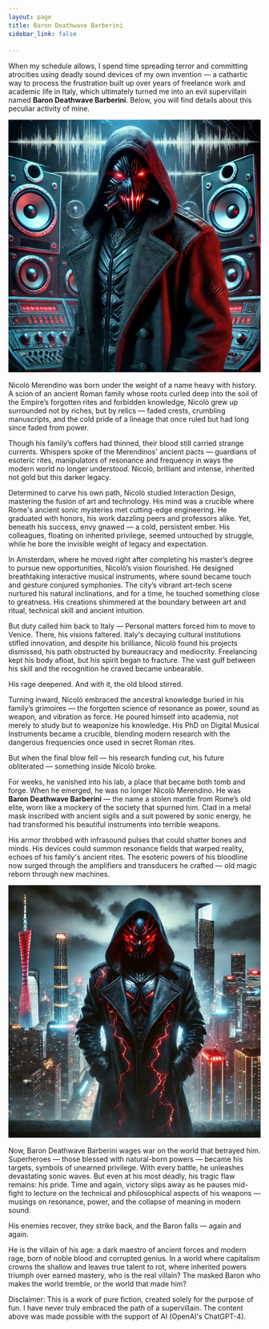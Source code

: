 ```yaml
---
layout: page
title: Baron Deathwave Barberini
sidebar_link: false

---
```




<p>
When my schedule allows, I spend time spreading terror and committing atrocities using deadly sound devices of my own invention — a cathartic way to process the frustration built up over years of freelance work and academic life in Italy, which ultimately turned me into an evil supervillain named <b>Baron Deathwave Barberini</b>. Below, you will find details about this peculiar activity of mine.
</p>



<img src="img/barondeathwave2.jpeg" alt="Mountain View">


<p>
Nicolò Merendino was born under the weight of a name heavy with history. A scion of an ancient Roman family whose roots curled deep into the soil of the Empire’s forgotten rites and forbidden knowledge, Nicolò grew up surrounded not by riches, but by relics — faded crests, crumbling manuscripts, and the cold pride of a lineage that once ruled but had long since faded from power. 
</p>

<p>
Though his family’s coffers had thinned, their blood still carried strange currents. Whispers spoke of the Merendinos' ancient pacts — guardians of esoteric rites, manipulators of resonance and frequency in ways the modern world no longer understood. Nicolò, brilliant and intense, inherited not gold but this darker legacy.
</p>

<p>
Determined to carve his own path, Nicolò studied Interaction Design, mastering the fusion of art and technology. His mind was a crucible where Rome's ancient sonic mysteries met cutting-edge engineering. He graduated with honors, his work dazzling peers and professors alike. Yet, beneath his success, envy gnawed — a cold, persistent ember. His colleagues, floating on inherited privilege, seemed untouched by struggle, while he bore the invisible weight of legacy and expectation.
</p>

<p>
In Amsterdam, where he moved right after completing his master’s degree to pursue new opportunities, Nicolò’s vision flourished. He designed breathtaking interactive musical instruments, where sound became touch and gesture conjured symphonies. The city’s vibrant art-tech scene nurtured his natural inclinations, and for a time, he touched something close to greatness. His creations shimmered at the boundary between art and ritual, technical skill and ancient intuition.</p>

<p>
But duty called him back to Italy — Personal matters forced him to move to Venice. There, his visions faltered. Italy's decaying cultural institutions stifled innovation, and despite his brilliance, Nicolò found his projects dismissed, his path obstructed by bureaucracy and mediocrity. Freelancing kept his body afloat, but his spirit began to fracture. The vast gulf between his skill and the recognition he craved became unbearable.
</p>


<p>
His rage deepened. And with it, the old blood stirred.
</p>

<p>
Turning inward, Nicolò embraced the ancestral knowledge buried in his family’s grimoires — the forgotten science of resonance as power, sound as weapon, and vibration as force. He poured himself into academia, not merely to study but to weaponize his knowledge. His PhD on Digital Musical Instruments became a crucible, blending modern research with the dangerous frequencies once used in secret Roman rites.
</p>

<p>
But when the final blow fell — his research funding cut, his future obliterated — something inside Nicolò broke.
</p>

<p>
For weeks, he vanished into his lab, a place that became both tomb and forge. When he emerged, he was no longer Nicolò Merendino. He was <b>Baron Deathwave Barberini</b>  — the name a stolen mantle from Rome’s old elite, worn like a mockery of the society that spurned him. Clad in a metal mask inscribed with ancient sigils and a suit powered by sonic energy, he had transformed his beautiful instruments into terrible weapons.
</p>
<p>
His armor throbbed with infrasound pulses that could shatter bones and minds. His devices could summon resonance fields that warped reality, echoes of his family's ancient rites. The esoteric powers of his bloodline now surged through the amplifiers and transducers he crafted — old magic reborn through new machines.
</p>


<img src="img/barondeathwave.jpeg" alt="Mountain View">

<p>
Now, Baron Deathwave Barberini wages war on the world that betrayed him. Superheroes — those blessed with natural-born powers — became his targets, symbols of unearned privilege. With every battle, he unleashes devastating sonic waves. But even at his most deadly, his tragic flaw remains: his pride. Time and again, victory slips away as he pauses mid-fight to lecture on the technical and philosophical aspects of his weapons — musings on resonance, power, and the collapse of meaning in modern sound.
</p>
<p>
His enemies recover, they strike back, and the Baron falls — again and again.
</p>
<p>
He is the villain of his age: a dark maestro of ancient forces and modern rage, born of noble blood and corrupted genius. In a world where capitalism crowns the shallow and leaves true talent to rot, where inherited powers triumph over earned mastery, who is the real villain?
The masked Baron who makes the world tremble, or the world that made him?
<p>

<p>
Disclaimer: This is a work of pure fiction, created solely for the purpose of fun. I have never truly embraced the path of a supervillain. The content above was made possible with the support of AI (OpenAI's ChatGPT-4).
<p>







<p> <br> </p>









<p> <br> </p>
